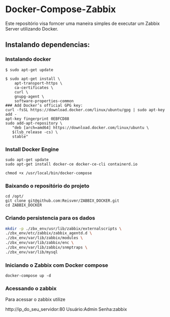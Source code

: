 # Docker-Compose-Zabbix
 
Este repositório visa forncer uma maneira simples de executar um Zabbix Server utilizando Docker.

## Instalando dependencias:

### Instalando docker
```shell
$ sudo apt-get update

$ sudo apt-get install \
    apt-transport-https \
    ca-certificates \
    curl \
    gnupg-agent \
    software-properties-common
### Add Docker’s official GPG key:
curl -fsSL https://download.docker.com/linux/ubuntu/gpg | sudo apt-key add -
apt-key fingerprint 0EBFCD88
sudo add-apt-repository \
   "deb [arch=amd64] https://download.docker.com/linux/ubuntu \
   $(lsb_release -cs) \
   stable"
```
### Install Docker Engine
```shell
sudo apt-get update
sudo apt-get install docker-ce docker-ce-cli containerd.io
````
```shell
chmod +x /usr/local/bin/docker-compose
```
### Baixando o repositório do projeto

```shell
cd /opt/
git clone git@github.com:Reisvmr/ZABBIX_DOCKER.git
cd ZABBIX_DOCKER
```

### Criando persistencia para os dados
```bash
mkdir -p ./zbx_env/usr/lib/zabbix/externalscripts \
./zbx_env/etc/zabbix/zabbix_agentd.d \
./zbx_env/var/lib/zabbix/modules \
./zbx_env/var/lib/zabbix/enc \
./zbx_env/var/lib/zabbix/snmptraps \
./zbx_env/var/lib/mysql
```
### Iniciando o Zabbix com Docker compose
```shell
docker-compose up -d
```

### Acessando o zabbix

Para acessar o zabbix utilize 

http://ip_do_seu_servidor:80
Usuário:Admin
Senha:zabbix
